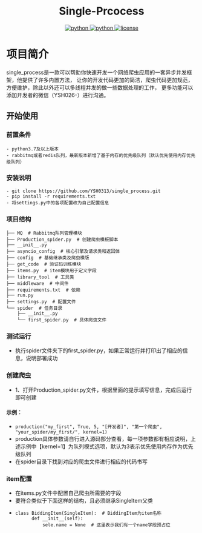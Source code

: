 <h1 align="center">Single-Prcocess</h1>
<p align="center">
    <a href="https://www.python.org/">
        <img src="https://img.shields.io/badge/python-%3E%3D3.7.2-blue.svg" alt="python">
    </a>
    <a href="https://pypi.org/project/aiohttp/">
        <img src="https://img.shields.io/badge/aiohttp-%3E%3D3.7.4.post0-blue.svg" alt="python">
    </a>
    <a href="https://github.com/YSH0313/single_process/LICENSE">
        <img src="https://img.shields.io/github/license/mashape/apistatus.svg" alt="license">
    </a>
</p>

# 项目简介

single_process是一款可以帮助你快速开发一个网络爬虫应用的一套异步并发框架，他提供了许多内置方法，
让你的开发代码更加的简洁，爬虫代码更加规范，方便维护，除此以外还可以多线程并发的做一些数据处理的工作，
更多功能可以添加开发者的微信（YSH026-）进行沟通。

## 开始使用

### 前置条件

    - python3.7及以上版本
    - rabbitmq或者redis队列，最新版本新增了基于内存的优先级队列（默认优先使用内存优先级队列）

[//]: # (    - 执行my_sh目录下的spiderlist_monitor.sql文件，用来生成爬虫注册表)

### 安装说明

    - git clone https://github.com/YSH0313/single_process.git
    - pip install -r requirements.txt
    - 将settings.py中的各项配置改为自己配置信息

### 项目结构

    ├── MQ  # Rabbitmq队列管理模块
    ├── Production_spider.py  # 创建爬虫模板脚本
    ├── __init__.py
    ├── asyncio_config  # 核心引擎及请求类和返回体
    ├── config  # 基础继承类及爬虫模版
    ├── get_code  # 验证码训练模块
    ├── items.py  # item模块用于定义字段
    ├── library_tool  # 工具类
    ├── middleware  # 中间件
    ├── requirements.txt  # 依赖
    ├── run.py
    ├── settings.py  # 配置文件
    └── spider  # 任务目录
        ├── __init__.py
        └── first_spider.py  # 具体爬虫文件

### 测试运行

- 执行spider文件夹下的first_spider.py，如果正常运行并打印出了相应的信息，说明部署成功

### 创建爬虫

- 1、打开Production_spider.py文件，根据里面的提示填写信息，完成后运行即可创建

#### 示例：

- `production("my_first", True, 5, "[开发者]", "第一个爬虫", "your_spider/my_first/", kernel=1)`
- production具体参数请自行进入源码部分查看，每一项参数都有相应说明，上述示例中【kernel=1】为队列模式选项，默认为3表示优先使用内存作为优先级队列
- 在spider目录下找到对应的爬虫文件进行相应的代码书写

### item配置

- 在items.py文件中配置自己爬虫所需要的字段
- 要符合类似于下面这样的结构，且必须继承SingleItem父类
- ```
  class BiddingItem(SingleItem):  # BiddingItem为item名称
        def __init__(self):
            sele.name = None  # 这里表示我们有一个name字段预占位
  ```

